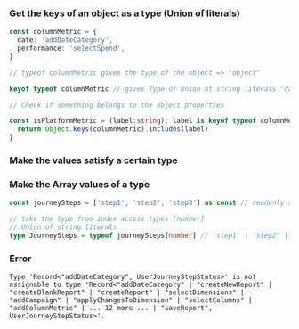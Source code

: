 ### Get the keys of an object as a type (Union of literals)
``` typescript
const columnMetric = {
  date: 'addDateCategory',
  performance: 'selectSpend',
}

// typeof columnMetric gives the type of the object => "object"

keyof typeof columnMetric // gives Type of Union of string literals 'date', 'performance'

// Check if something belongs to the object properties

const isPlatformMetric = (label:string): label is keyof typeof columnMetric =>{
  return Object.keys(columnMetric).includes(label)
}


```
### Make the values satisfy a certain type

### Make the Array values of a type
``` typescript
const journeySteps = ['step1', 'step2', 'step3'] as const // readonly array

// take the type from index access types [number]
// Union of string literals
type JourneySteps = typeof journeySteps[number] // 'step1' | 'step2' | 'step3'
```


### Error
```
Type 'Record<"addDateCategory", UserJourneyStepStatus>' is not assignable to type 'Record<"addDateCategory" | "createNewReport" | "createBlankReport" | "createReport" | "selectDimensions" | "addCampaign" | "applyChangesToDimension" | "selectColumns" | "addColumnMetric" | ... 12 more ... | "saveReport", UserJourneyStepStatus>'.
```